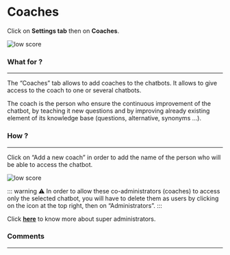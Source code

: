 # Coaches

Click on **Settings tab** then on **Coaches**.

<div class="image_center">
  <img :src="$withBase('/assets/img/en/settings/coach1.png')" alt="low score">
</div>


### What for ?
---

The “Coaches” tab allows to add coaches to the chatbots. It allows to give
access to the coach to one or several chatbots.

The coach is the person who ensure the continuous improvement of the chatbot, by
teaching it new questions and by improving already existing element of its
knowledge base (questions, alternative, synonyms …).

### How ?
---

Click on “Add a new coach” in order to add the name of the person who will be
able to access the chatbot.

<div class="image_center">
  <img :src="$withBase('/assets/img/en/settings/coach2.png')" alt="low score">
</div>

::: warning ⚠️
In order to allow these co-administrators (coaches) to access only the
selected chatbot, you will have to delete them as users by clicking on the icon
at the top right, then on “Administrators”.
:::

Click [**here**](/en/chatbot/licence_administrators) to know more about super administrators.


### Comments
---
<Commentaire />
